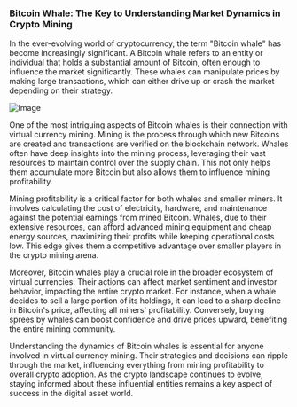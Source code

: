 ### Bitcoin Whale: The Key to Understanding Market Dynamics in Crypto Mining

In the ever-evolving world of cryptocurrency, the term "Bitcoin whale" has become increasingly significant. A Bitcoin whale refers to an entity or individual that holds a substantial amount of Bitcoin, often enough to influence the market significantly. These whales can manipulate prices by making large transactions, which can either drive up or crash the market depending on their strategy.

![Image](https://github.com/user-attachments/assets/31692037-0104-4703-abd1-696b6a7dd41b)

One of the most intriguing aspects of Bitcoin whales is their connection with virtual currency mining. Mining is the process through which new Bitcoins are created and transactions are verified on the blockchain network. Whales often have deep insights into the mining process, leveraging their vast resources to maintain control over the supply chain. This not only helps them accumulate more Bitcoin but also allows them to influence mining profitability.

Mining profitability is a critical factor for both whales and smaller miners. It involves calculating the cost of electricity, hardware, and maintenance against the potential earnings from mined Bitcoin. Whales, due to their extensive resources, can afford advanced mining equipment and cheap energy sources, maximizing their profits while keeping operational costs low. This edge gives them a competitive advantage over smaller players in the crypto mining arena.

Moreover, Bitcoin whales play a crucial role in the broader ecosystem of virtual currencies. Their actions can affect market sentiment and investor behavior, impacting the entire crypto market. For instance, when a whale decides to sell a large portion of its holdings, it can lead to a sharp decline in Bitcoin's price, affecting all miners' profitability. Conversely, buying sprees by whales can boost confidence and drive prices upward, benefiting the entire mining community.

Understanding the dynamics of Bitcoin whales is essential for anyone involved in virtual currency mining. Their strategies and decisions can ripple through the market, influencing everything from mining profitability to overall crypto adoption. As the crypto landscape continues to evolve, staying informed about these influential entities remains a key aspect of success in the digital asset world.